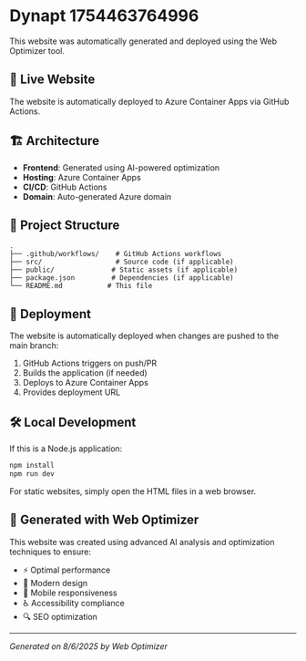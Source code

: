 # Dynapt 1754463764996

This website was automatically generated and deployed using the Web Optimizer tool.

## 🚀 Live Website

The website is automatically deployed to Azure Container Apps via GitHub Actions.

## 🏗️ Architecture

- **Frontend**: Generated using AI-powered optimization
- **Hosting**: Azure Container Apps
- **CI/CD**: GitHub Actions
- **Domain**: Auto-generated Azure domain

## 📁 Project Structure

```
.
├── .github/workflows/    # GitHub Actions workflows
├── src/                  # Source code (if applicable)
├── public/              # Static assets (if applicable)
├── package.json         # Dependencies (if applicable)
└── README.md           # This file
```

## 🔄 Deployment

The website is automatically deployed when changes are pushed to the main branch:

1. GitHub Actions triggers on push/PR
2. Builds the application (if needed)
3. Deploys to Azure Container Apps
4. Provides deployment URL

## 🛠️ Local Development

If this is a Node.js application:

```bash
npm install
npm run dev
```

For static websites, simply open the HTML files in a web browser.

## 📝 Generated with Web Optimizer

This website was created using advanced AI analysis and optimization techniques to ensure:

- ⚡ Optimal performance
- 🎨 Modern design
- 📱 Mobile responsiveness
- ♿ Accessibility compliance
- 🔍 SEO optimization

---

*Generated on 8/6/2025 by Web Optimizer*

